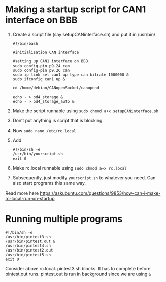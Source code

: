 # Making a startup script for CAN1 interface on BBB
1.	Create a script file (say setupCANinterface.sh) and put it in /usr/bin/

	```
	#!/bin/bash

	#initialisation CAN interface

	#setting up CAN1 interface on BBB.
	sudo config-pin p9.24 can
	sudo config-pin p9.26 can
	sudo ip link set can1 up type can bitrate 1000000 &
	sudo ifconfig can1 up &
	
	cd /home/debian/CANopenSocket/canopend

	echo - > od4_storage &
	echo - > od4_storage_auto &
	```
	
2.	Make the script runnable using `sudo chmod a+x setupCANinterface.sh`
3.	Don’t put anything is script that is blocking. 
4.	Now `sudo nano /etc/rc.local`
5.	Add 

	```
	#!/bin/sh -e
	/usr/bin/yourscript.sh
	exit 0
	```
	
6.	Make rc.local runnable using `sudo chmod a+x rc.local`
7.	Subsequently, just modify `yourscript.sh` to whatever you need. Can also start programs this same way.


Read more here
https://askubuntu.com/questions/9853/how-can-i-make-rc-local-run-on-startup

# Running multiple programs

```
#!/bin/sh -e
/usr/bin/pintest3.sh
/usr/bin/pintest.out &
/usr/bin/pintest4.sh
/usr/bin/pintest2.out
/usr/bin/pintest5.sh
exit 0
```

Consider above rc.local. pintest3.sh blocks. It has to complete before pintest.out runs. pintest.out is run in background since we are using `&`

